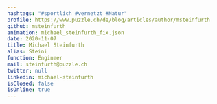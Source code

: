 ```yaml
---
hashtags: "#sportlich #vernetzt #Natur"
profile: https://www.puzzle.ch/de/blog/articles/author/msteinfurth
github: msteinfurth
animation: michael_steinfurth_fix.json
date: 2020-11-07
title: Michael Steinfurth
alias: Steini
function: Engineer
mail: steinfurth@puzzle.ch
twitter: null
linkedin: michael-steinfurth
isClosed: false
isOnline: true
---
```

